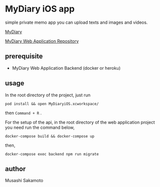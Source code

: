 # MyDiary iOS app
simple private memo app you can upload texts and images and videos.

[MyDiary](https://frontend.1292602b.now.sh)

[MyDiary Web Application Repository](https://github.com/Musashi-Sakamoto/node-file-uploader)

## prerequisite
 - MyDiary Web Application Backend (docker or heroku)
 
## usage
In the root directory of the project, just run
```
pod install && open MyDiaryiOS.xcworkspace/
```
then `Command + R` .

For the setup of the api, in the root directory of the web application project you need run the command below,
```
docker-compose build && docker-compose up
```
then,
```
docker-compose exec backend npm run migrate
```
    
## author
Musashi Sakamoto
